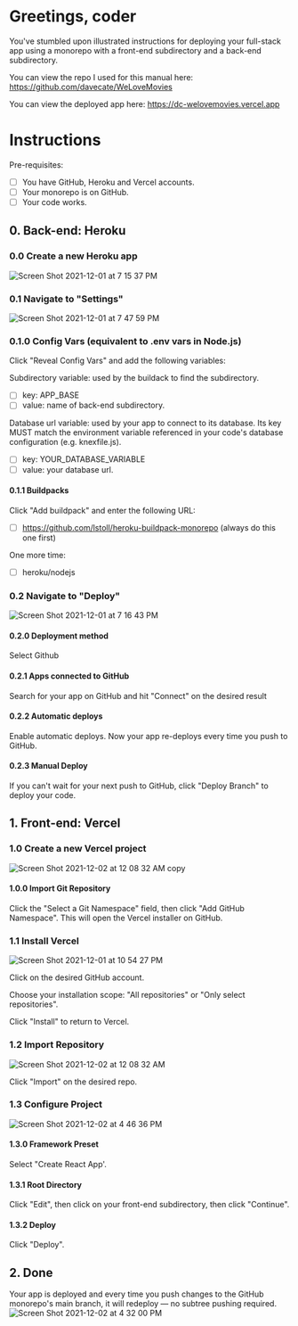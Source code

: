 # Greetings, coder
You've stumbled upon illustrated instructions for deploying your full-stack app using a monorepo with a front-end subdirectory and a back-end subdirectory. 

You can view the repo I used for this manual here: https://github.com/davecate/WeLoveMovies 

You can view the deployed app here: https://dc-welovemovies.vercel.app

# Instructions
Pre-requisites:
  - [ ] You have GitHub, Heroku and Vercel accounts.
  - [ ] Your monorepo is on GitHub.
  - [ ] Your code works.

## 0. Back-end: Heroku
### 0.0 Create a new Heroku app
![Screen Shot 2021-12-01 at 7 15 37 PM](https://user-images.githubusercontent.com/86169488/144518106-5139e65f-88de-4398-aa71-602d382326c6.png)

### 0.1 Navigate to "Settings"
![Screen Shot 2021-12-01 at 7 47 59 PM](https://user-images.githubusercontent.com/86169488/144518177-8f8a8043-1a2b-46e7-a955-fd5067ba3af3.png)

### 0.1.0 Config Vars (equivalent to .env vars in Node.js)
Click "Reveal Config Vars" and add the following variables:

  Subdirectory variable: used by the buildack to find the subdirectory.
  - [ ] key: APP_BASE
  - [ ] value: name of back-end subdirectory.

  Database url variable: used by your app to connect to its database. Its key MUST match the environment variable referenced in your code's database configuration (e.g. knexfile.js).
  - [ ] key: YOUR_DATABASE_VARIABLE 
  - [ ] value: your database url.

#### 0.1.1 Buildpacks
Click "Add buildpack" and enter the following URL:
 - [ ] https://github.com/lstoll/heroku-buildpack-monorepo (always do this one first)

One more time:
 - [ ] heroku/nodejs

### 0.2 Navigate to "Deploy"
![Screen Shot 2021-12-01 at 7 16 43 PM](https://user-images.githubusercontent.com/86169488/144517262-faa3d838-2d7a-4389-943e-b4048bc51c96.png)

#### 0.2.0 Deployment method
Select Github
#### 0.2.1 Apps connected to GitHub
Search for your app on GitHub and hit "Connect" on the desired result
#### 0.2.2 Automatic deploys
Enable automatic deploys. Now your app re-deploys every time you push to GitHub.
#### 0.2.3 Manual Deploy
If you can't wait for your next push to GitHub, click "Deploy Branch" to deploy your code.

## 1. Front-end: Vercel
### 1.0 Create a new Vercel project
![Screen Shot 2021-12-02 at 12 08 32 AM copy](https://user-images.githubusercontent.com/86169488/144517333-ca700ea4-ea3a-4385-9b61-9d3f5a211252.png)

#### 1.0.0 Import Git Repository
Click the "Select a Git Namespace" field, then click "Add GitHub Namespace". This will open the Vercel installer on GitHub.

### 1.1 Install Vercel
![Screen Shot 2021-12-01 at 10 54 27 PM](https://user-images.githubusercontent.com/86169488/144517705-fb95178b-8e37-4733-9a03-3c2f1abda9fe.png)

Click on the desired GitHub account.

Choose your installation scope: "All repositories" or "Only select repositories".

Click "Install" to return to Vercel.

### 1.2 Import Repository
![Screen Shot 2021-12-02 at 12 08 32 AM](https://user-images.githubusercontent.com/86169488/144517935-2635bab6-875a-4fde-a114-f54a4371f84f.png)

Click "Import" on the desired repo.

### 1.3 Configure Project
![Screen Shot 2021-12-02 at 4 46 36 PM](https://user-images.githubusercontent.com/86169488/144517948-25d5f155-cb8a-448e-9402-c89d1e60e3b1.png)

#### 1.3.0 Framework Preset
Select "Create React App'.
#### 1.3.1 Root Directory
Click "Edit", then click on your front-end subdirectory, then click "Continue".
#### 1.3.2 Deploy
Click "Deploy".

 ## 2. Done
Your app is deployed and every time you push changes to the GitHub monorepo's main branch, it will redeploy — no subtree pushing required.
![Screen Shot 2021-12-02 at 4 32 00 PM](https://user-images.githubusercontent.com/86169488/144518335-20cfc9cf-cb16-46ca-bb38-c0a7f2f1d364.png)

